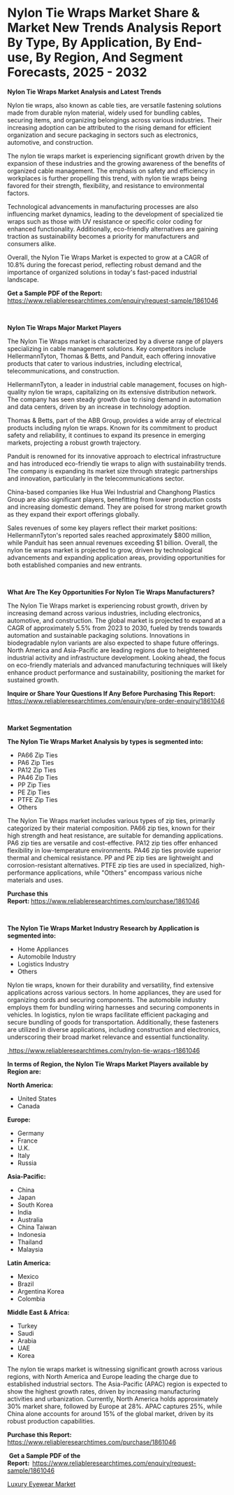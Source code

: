 <p><h1>Nylon Tie Wraps Market Share & Market New Trends Analysis Report By Type, By Application, By End-use, By Region, And Segment Forecasts, 2025 - 2032</h1></p><p><strong>Nylon Tie Wraps Market Analysis and Latest Trends</strong></p>
<p><p>Nylon tie wraps, also known as cable ties, are versatile fastening solutions made from durable nylon material, widely used for bundling cables, securing items, and organizing belongings across various industries. Their increasing adoption can be attributed to the rising demand for efficient organization and secure packaging in sectors such as electronics, automotive, and construction. </p><p>The nylon tie wraps market is experiencing significant growth driven by the expansion of these industries and the growing awareness of the benefits of organized cable management. The emphasis on safety and efficiency in workplaces is further propelling this trend, with nylon tie wraps being favored for their strength, flexibility, and resistance to environmental factors. </p><p>Technological advancements in manufacturing processes are also influencing market dynamics, leading to the development of specialized tie wraps such as those with UV resistance or specific color coding for enhanced functionality. Additionally, eco-friendly alternatives are gaining traction as sustainability becomes a priority for manufacturers and consumers alike. </p><p>Overall, the Nylon Tie Wraps Market is expected to grow at a CAGR of 10.8% during the forecast period, reflecting robust demand and the importance of organized solutions in today's fast-paced industrial landscape.</p></p>
<p><strong>Get a Sample PDF of the Report:&nbsp;</strong> <a href="https://www.reliableresearchtimes.com/enquiry/request-sample/1861046?utm_campaign=2395&utm_medium=2&utm_source=Github&utm_content=ia&utm_term=09022025&utm_id=nylon-tie-wraps">https://www.reliableresearchtimes.com/enquiry/request-sample/1861046</a></p>
<p>&nbsp;</p>
<p><strong>Nylon Tie Wraps Major Market Players</strong></p>
<p><p>The Nylon Tie Wraps market is characterized by a diverse range of players specializing in cable management solutions. Key competitors include HellermannTyton, Thomas & Betts, and Panduit, each offering innovative products that cater to various industries, including electrical, telecommunications, and construction.</p><p>HellermannTyton, a leader in industrial cable management, focuses on high-quality nylon tie wraps, capitalizing on its extensive distribution network. The company has seen steady growth due to rising demand in automation and data centers, driven by an increase in technology adoption.</p><p>Thomas & Betts, part of the ABB Group, provides a wide array of electrical products including nylon tie wraps. Known for its commitment to product safety and reliability, it continues to expand its presence in emerging markets, projecting a robust growth trajectory.</p><p>Panduit is renowned for its innovative approach to electrical infrastructure and has introduced eco-friendly tie wraps to align with sustainability trends. The company is expanding its market size through strategic partnerships and innovation, particularly in the telecommunications sector.</p><p>China-based companies like Hua Wei Industrial and Changhong Plastics Group are also significant players, benefitting from lower production costs and increasing domestic demand. They are poised for strong market growth as they expand their export offerings globally.</p><p>Sales revenues of some key players reflect their market positions: HellermannTyton's reported sales reached approximately $800 million, while Panduit has seen annual revenues exceeding $1 billion. Overall, the nylon tie wraps market is projected to grow, driven by technological advancements and expanding application areas, providing opportunities for both established companies and new entrants.</p></p>
<p>&nbsp;</p>
<p><strong>What Are The Key Opportunities For Nylon Tie Wraps Manufacturers?</strong></p>
<p><p>The Nylon Tie Wraps market is experiencing robust growth, driven by increasing demand across various industries, including electronics, automotive, and construction. The global market is projected to expand at a CAGR of approximately 5.5% from 2023 to 2030, fueled by trends towards automation and sustainable packaging solutions. Innovations in biodegradable nylon variants are also expected to shape future offerings. North America and Asia-Pacific are leading regions due to heightened industrial activity and infrastructure development. Looking ahead, the focus on eco-friendly materials and advanced manufacturing techniques will likely enhance product performance and sustainability, positioning the market for sustained growth.</p></p>
<p><strong>Inquire or Share Your Questions If Any Before Purchasing This Report:</strong> <a href="https://www.reliableresearchtimes.com/enquiry/pre-order-enquiry/1861046?utm_campaign=2395&utm_medium=2&utm_source=Github&utm_content=ia&utm_term=09022025&utm_id=nylon-tie-wraps">https://www.reliableresearchtimes.com/enquiry/pre-order-enquiry/1861046</a></p>
<p>&nbsp;</p>
<p><strong>Market Segmentation</strong></p>
<p><strong>The Nylon Tie Wraps Market Analysis by types is segmented into:</strong></p>
<p><ul><li>PA66 Zip Ties</li><li>PA6 Zip Ties</li><li>PA12 Zip Ties</li><li>PA46 Zip Ties</li><li>PP Zip Ties</li><li>PE Zip Ties</li><li>PTFE Zip Ties</li><li>Others</li></ul></p>
<p><p>The Nylon Tie Wraps market includes various types of zip ties, primarily categorized by their material composition. PA66 zip ties, known for their high strength and heat resistance, are suitable for demanding applications. PA6 zip ties are versatile and cost-effective. PA12 zip ties offer enhanced flexibility in low-temperature environments. PA46 zip ties provide superior thermal and chemical resistance. PP and PE zip ties are lightweight and corrosion-resistant alternatives. PTFE zip ties are used in specialized, high-performance applications, while "Others" encompass various niche materials and uses.</p></p>
<p><strong>Purchase this Report:&nbsp;</strong><a href="https://www.reliableresearchtimes.com/purchase/1861046?utm_campaign=2395&utm_medium=2&utm_source=Github&utm_content=ia&utm_term=09022025&utm_id=nylon-tie-wraps">https://www.reliableresearchtimes.com/purchase/1861046</a></p>
<p>&nbsp;</p>
<p><strong>The Nylon Tie Wraps Market Industry Research by Application is segmented into:</strong></p>
<p><ul><li>Home Appliances</li><li>Automobile Industry</li><li>Logistics Industry</li><li>Others</li></ul></p>
<p><p>Nylon tie wraps, known for their durability and versatility, find extensive applications across various sectors. In home appliances, they are used for organizing cords and securing components. The automobile industry employs them for bundling wiring harnesses and securing components in vehicles. In logistics, nylon tie wraps facilitate efficient packaging and secure bundling of goods for transportation. Additionally, these fasteners are utilized in diverse applications, including construction and electronics, underscoring their broad market relevance and essential functionality.</p></p>
<p><a href="https://www.reliableresearchtimes.com/nylon-tie-wraps-r1861046?utm_campaign=2395&utm_medium=2&utm_source=Github&utm_content=ia&utm_term=09022025&utm_id=nylon-tie-wraps">&nbsp;https://www.reliableresearchtimes.com/nylon-tie-wraps-r1861046</a></p>
<p><strong>In terms of Region, the Nylon Tie Wraps Market Players available by Region are:</strong></p>
<p>
    <p> <strong> North America: </strong>
        <ul>
            <li>United States</li>
            <li>Canada</li>
        </ul>
        </p> 
    <p> <strong> Europe: </strong>
        <ul>
            <li>Germany</li>
            <li>France</li>
            <li>U.K.</li>
            <li>Italy</li>
            <li>Russia</li>
        </ul>
        </p> 
    <p> <strong> Asia-Pacific: </strong>
        <ul>
            <li>China</li>
            <li>Japan</li>
            <li>South Korea</li>
            <li>India</li>
            <li>Australia</li>
            <li>China Taiwan</li>
            <li>Indonesia</li>
            <li>Thailand</li>
            <li>Malaysia</li>
        </ul>
        </p> 
    <p> <strong> Latin America: </strong>
        <ul>
            <li>Mexico</li>
            <li>Brazil</li>
            <li>Argentina Korea</li>
            <li>Colombia</li>
        </ul>
        </p> 
    <p> <strong> Middle East & Africa: </strong>
        <ul>
            <li>Turkey</li>
            <li>Saudi</li>
            <li>Arabia</li>
            <li>UAE</li>
            <li>Korea</li>
        </ul>
    </p>
    </p>
<p><p>The nylon tie wraps market is witnessing significant growth across various regions, with North America and Europe leading the charge due to established industrial sectors. The Asia-Pacific (APAC) region is expected to show the highest growth rates, driven by increasing manufacturing activities and urbanization. Currently, North America holds approximately 30% market share, followed by Europe at 28%. APAC captures 25%, while China alone accounts for around 15% of the global market, driven by its robust production capabilities.</p></p>
<p><strong>Purchase this Report: </strong><a href="https://www.reliableresearchtimes.com/purchase/1861046?utm_campaign=2395&utm_medium=2&utm_source=Github&utm_content=ia&utm_term=09022025&utm_id=nylon-tie-wraps">https://www.reliableresearchtimes.com/purchase/1861046</a></p>
<p>&nbsp;<strong>Get a Sample PDF of the Report:&nbsp;&nbsp;</strong><a href="https://www.reliableresearchtimes.com/enquiry/request-sample/1861046?utm_campaign=2395&utm_medium=2&utm_source=Github&utm_content=ia&utm_term=09022025&utm_id=nylon-tie-wraps">https://www.reliableresearchtimes.com/enquiry/request-sample/1861046</a></p>
<p><strong></strong></p>
<p><p><a href="https://github.com/pinzinyaah/Market-Research-Report-List-1/blob/main/luxury-eyewear-market.md?utm_campaign=2395&utm_medium=2&utm_source=Github&utm_content=ia&utm_term=09022025&utm_id=nylon-tie-wraps">Luxury Eyewear Market</a></p></p>